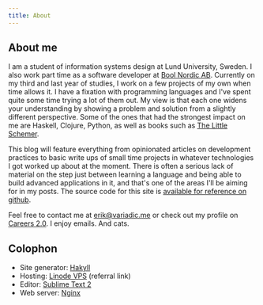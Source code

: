 ```yaml
---
title: About
---
```


## About me

I am a student of information systems design at Lund University, Sweden. I also work part time as a software developer at [Bool Nordic AB][bool]. Currently on my third and last year of studies, I work on a few projects of my own when time allows it. I have a fixation with programming languages and I've spent quite some time trying a lot of them out. My view is that each one widens your understanding by showing a problem and solution from a slightly different perspective. Some of the ones that had the strongest impact on me are Haskell, Clojure, Python, as well as books such as [The Little Schemer][tls].

This blog will feature everything from opinionated articles on development practices to basic write ups of small time projects in whatever technologies I got worked up about at the moment. There is often a serious lack of material on the step just between learning a language and being able to build advanced applications in it, and that's one of the areas I'll be aiming for in my posts. The source code for this site is [available for reference on github][variadicgh].

Feel free to contact me at <erik@variadic.me> or check out my profile on [Careers 2.0][careers]. I enjoy emails. And cats.

## Colophon

- Site generator: [Hakyll][hakyll]
- Hosting: [Linode VPS][linode] (referral link)
- Editor: [Sublime Text 2][subl]
- Web server: [Nginx][nginx]

[hakyll]: http://jaspervdj.be/hakyll/
[markdown]: http://daringfireball.net/projects/markdown/
[subl]: http://www.sublimetext.com/2
[nginx]: http://nginx.org/
[linode]: http://www.linode.com/?r=149bc10682eeaffb72d9bd6e7a4e722c5687768a
[variadicgh]: https://github.com/eakron/variadic.me
[careers]: http://careers.stackoverflow.com/eakron
[tls]: http://mitpress.mit.edu/books/little-schemer
[bool]: http://www.bool.se
